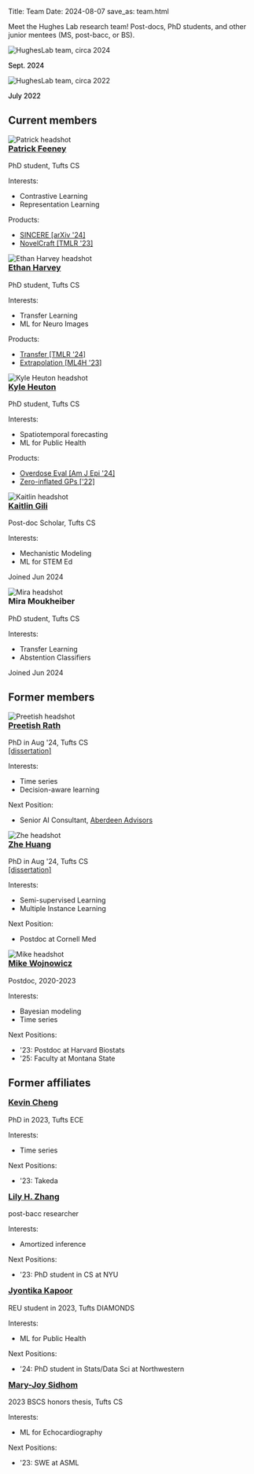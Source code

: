 Title: Team
Date: 2024-08-07
save_as: team.html

Meet the Hughes Lab research team! Post-docs, PhD students, and other junior mentees (MS, post-bacc, or BS).

<div class="container">
<div class="row display-flex">
<div id="carousel-example-generic" class="carousel slide col-xs-6 d-flex" data-ride="carousel">
  <!-- Wrapper for slides -->
  <div class="carousel-inner">
    <div class="item active">
      <img src="images/hugheslab_team_photo_202409.jpg" alt="HughesLab team, circa 2024">
      <div class="carousel-caption" style="position: relative; text-align:left;">
      	<p class="text-muted" style="text-shadow:0px 0px 0px;">Sept. 2024</p>
      </div>
    </div>
    <div class="item">
      <img src="images/hugheslab_team_photo_202207.jpg" alt="HughesLab team, circa 2022">
      <div class="carousel-caption" style="position: relative; text-align:left;">
      	<p class="text-muted" style="text-shadow:0px 0px 0px;">July 2022</p>
      </div>
    </div>
  </div>

  <!-- Controls -->
  <a class="left carousel-control" href="#carousel-example-generic" role="button" data-slide="prev" style="background:none;">
    <span class="glyphicon glyphicon-chevron-left"></span>
  </a>
  <a class="right carousel-control" href="#carousel-example-generic" role="button" data-slide="next" style="background:none;">
    <span class="glyphicon glyphicon-chevron-right"></span>
  </a>
</div> <!-- Carousel -->
</div>
</div>

## Current members

<div class="container">
<div class="row display-flex">

<div class="col-xs-6 col-md-3 d-flex align-items-stretch">
<div class="panel bg-light" style="border=0px;">
<img class="panel-img-top"
  src="images/headshots_200x200/patrick_feeney.jpg"
  alt="Patrick headshot">
<div class="panel-body">
	<h3 style="padding-top: 0; margin-top: 0">
		<a href="https://scholar.google.com/citations?user=GQY8QDYAAAAJ&hl=en">
		Patrick Feeney
		</a>
	</h3>
	<p class="panel-text">
		PhD student, Tufts CS
	</p>
	<p class="panel-text">
		Interests:
		<ul>
			<li>Contrastive Learning</li>
			<li>Representation Learning</li>
		</ul>
	</p>
	<p class="panel-text">
		Products:
		<ul>
			<li><a href="https://arxiv.org/abs/2309.14277">SINCERE [arXiv '24]</a></li>
			<li><a href="https://novelcraft.cs.tufts.edu/">NovelCraft [TMLR '23]</a></li>
		</ul>
	</p>
</div><!-- end panel body -->
</div><!-- end panel -->
</div><!-- end col -->

<div class="col-xs-6 col-md-3 d-flex align-items-stretch">
<div class="panel bg-light" style="border=0px;">
<img class="panel-img-top"
  src="images/headshots_200x200/ethan_harvey.jpg"
  alt="Ethan Harvey headshot">
<div class="panel-body">
	<h3 style="padding-top: 0; margin-top: 0">
		<a href="https://thostle.com/">
		Ethan Harvey
		</a>
	</h3>
	<p class="panel-text">
		PhD student, Tufts CS
	</p>
	<p class="panel-text">
		Interests:
		<ul>
			<li>Transfer Learning</li>
			<li>ML for Neuro Images</li>
		</ul>
	</p>
	<p class="panel-text">
		Products:
		<ul>
			<li><a href="https://openreview.net/pdf?id=BbvSU02jLg">Transfer [TMLR '24]</a></li>
			<li><a href="https://proceedings.mlr.press/v225/harvey23a.html">Extrapolation [ML4H '23]</a></li>
		</ul>
	</p>
</div><!-- end panel body -->
</div><!-- end panel -->
</div><!-- end col -->

<div class="col-xs-6 col-md-3 d-flex align-items-stretch">
<div class="panel bg-light" style="border=0px;">
<img class="panel-img-top"
  src="images/headshots_200x200/kyle_heuton.jpg"
  alt="Kyle Heuton headshot">
<div class="panel-body">
	<h3 style="padding-top: 0; margin-top: 0">
		<a href="https://kheuton.github.io/">
		Kyle Heuton
		</a>
	</h3>
	<p class="panel-text">
		PhD student, Tufts CS
	</p>
	<p class="panel-text">
		Interests:
		<ul>
			<li>Spatiotemporal forecasting</li>
			<li>ML for Public Health</li>
		</ul>
	</p>
	<p class="panel-text">
		Products:
		<ul>
			<li><a href="https://doi.org/10.1093/aje/kwae343">Overdose Eval [Am J Epi '24]</a></li>
			<li><a href="https://www.michaelchughes.com/papers/HeutonEtAl_GPSpatiotemporalWorkshop_2022.pdf">Zero-inflated GPs ['22]</a></li>
		</ul>
	</p>
</div><!-- end panel body -->
</div><!-- end panel -->
</div><!-- end col -->


</div>
<div class="row display-flex">


<div class="col-xs-6 col-md-3 d-flex align-items-stretch">
<div class="panel bg-light" style="border=0px;">
<img class="panel-img-top"
  src="images/headshots_200x200/kaitlin_gili.jpg"
  alt="Kaitlin headshot">
<div class="panel-body">
	<h3 style="padding-top: 0; margin-top: 0">
		<a href="https://scholar.google.com/citations?user=IfVUGz8AAAAJ&hl=en">
		Kaitlin Gili
		</a></h3>
	<p class="panel-text">
		Post-doc Scholar, Tufts CS
	</p>
	<p class="panel-text">
		Interests:
		<ul>
			<li>Mechanistic Modeling</li>
			<li>ML for STEM Ed</li>
		</ul>
	</p>
	<p class="panel-text">
		Joined Jun 2024
	</p>
</div><!-- end panel body -->
</div><!-- end panel -->
</div><!-- end col -->



<div class="col-xs-6 col-md-3 d-flex align-items-stretch">
<div class="panel bg-light" style="border=0px;">
<img class="panel-img-top"
  src="images/headshots_200x200/mira_moukheiber.jpg"
  alt="Mira headshot">
<div class="panel-body">
	<h3 style="padding-top: 0; margin-top: 0">Mira Moukheiber</h3>
	<p class="panel-text">
		PhD student, Tufts CS
	</p>
	<p class="panel-text">
		Interests:
		<ul>
			<li>Transfer Learning</li>
			<li>Abstention Classifiers</li>
		</ul>
	</p>
	<p class="panel-text">
		Joined Jun 2024
	</p>
</div><!-- end panel body -->
</div><!-- end panel -->
</div><!-- end col -->

</div><!-- end row -->
</div>


## Former members

<div class="container">
<div class="row display-flex">

<div class="col-xs-6 col-md-3 d-flex align-items-stretch">
<div class="panel bg-light" style="border=0px;">
<img class="panel-img-top"
  src="images/headshots_200x200/preetish_rath.jpg"
  alt="Preetish headshot">
<div class="panel-body">
	<h3 style="padding-top: 0; margin-top: 0">
		<a href="https://scholar.google.com/citations?user=_N8jfvYAAAAJ&hl=en">
		Preetish Rath
		</a></h3>
	<p class="panel-text">
		PhD in Aug '24, Tufts CS
		<br />
		<a href="https://www.proquest.com/dissertations-theses/time-series-machine-learning-hospitalized-patient/docview/3106215371/se-2">[dissertation]</a>
	</p>
	<p class="panel-text">
		Interests:
		<ul>
			<li>Time series</li>
			<li>Decision-aware learning</li>
		</ul>
	</p>
	<p class="panel-text">
		Next Position: 
		<ul>
			<li>
		Senior AI Consultant, <a href="https://www.aberdeenadv.com/">Aberdeen Advisors</a>
			</li>
		</ul>
	</p>
</div><!-- end panel body -->
</div><!-- end panel -->
</div><!-- end col -->

<div class="col-xs-6 col-md-3 d-flex align-items-stretch">
<div class="panel bg-light" style="border=0px;">
<img class="panel-img-top"
  src="images/headshots_200x200/zhe_huang.jpg"
  alt="Zhe headshot">
<div class="panel-body">
	<h3 style="padding-top: 0; margin-top: 0">
		<a href="https://hzhz2020.github.io/">
		Zhe Huang
		</a></h3>
	<p class="panel-text">
		PhD in Aug '24, Tufts CS
		<br />
		<a href="https://www.proquest.com/dissertations-theses/deep-learning-with-limited-labeled-data-new/docview/3106339141/se-2">[dissertation]</a>
	</p>
	<p class="panel-text">
		Interests:
		<ul>
			<li>Semi-supervised Learning</li>
			<li>Multiple Instance Learning</li>
		</ul>
	</p>
	<p class="panel-text">
		Next Position: 
		<ul>
			<li>
					Postdoc at Cornell Med
			</li>
		</ul>
	</p>
</div><!-- end panel body -->
</div><!-- end panel -->
</div><!-- end col -->


<div class="col-xs-6 col-md-3 d-flex align-items-stretch">
<div class="panel bg-light" style="border=0px;">
<img class="panel-img-top"
  src="images/headshots_200x200/michael_wojnowicz.jpg"
  alt="Mike headshot">
<div class="panel-body">
	<h3 style="padding-top: 0; margin-top: 0">
		<a href="https://mikewojnowicz.github.io/">
		Mike Wojnowicz
		</a>
	</h3>
	<p class="panel-text">
		Postdoc, 2020-2023
	</p>
	<p class="panel-text">
		Interests:
		<ul>
			<li>Bayesian modeling</li>
			<li>Time series</li>
		</ul>
	</p>
	<p class="panel-text">
		Next Positions: 
		<ul>
		<li>'23: Postdoc at Harvard Biostats</li>
		<li>'25: Faculty at Montana State</li>
		</ul>
	</p>
</div><!-- end panel body -->
</div><!-- end panel -->
</div><!-- end col -->

</div><!-- end row -->
</div>


## Former affiliates


<div class="container">
<div class="row display-flex">

<div class="col-xs-6 col-md-3 d-flex align-items-stretch">
<div class="panel bg-light" style="border=0px;">
<div class="panel-body">
	<h3 style="padding-top: 0; margin-top: 0">
		<a href="https://scholar.google.com/citations?user=VBiH1_EAAAAJ&hl=en">
		Kevin Cheng
		</a>
	</h3>
	<p class="panel-text">
		PhD in 2023, Tufts ECE
	</p>
	<p class="panel-text">
		Interests:
		<ul>
			<li>Time series</li>
		</ul>
	</p>
	<p class="panel-text">
		Next Positions: 
		<ul>
		<li>'23: Takeda</li>
		</ul>
	</p>
</div><!-- end panel body -->
</div><!-- end panel -->
</div><!-- end col -->


<div class="col-xs-6 col-md-3 d-flex align-items-stretch">
<div class="panel bg-light" style="border=0px;">
<div class="panel-body">
	<h3 style="padding-top: 0; margin-top: 0">
		<a href="https://scholar.google.com/citations?user=fmCi9ZQAAAAJ&hl=en">
		Lily H. Zhang
		</a>
	</h3>
	<p class="panel-text">
		post-bacc researcher 
	</p>
	<p class="panel-text">
		Interests:
		<ul>
			<li>Amortized inference</li>
		</ul>
	</p>
	<p class="panel-text">
		Next Positions: 
		<ul>
		<li>'23: PhD student in CS at NYU</li>
		</ul>
	</p>
</div><!-- end panel body -->
</div><!-- end panel -->
</div><!-- end col -->

<div class="col-xs-6 col-md-3 d-flex align-items-stretch">
<div class="panel bg-light" style="border=0px;">
<div class="panel-body">
	<h3 style="padding-top: 0; margin-top: 0">
		<a href="https://www.linkedin.com/in/jyontika">
		Jyontika Kapoor
		</a>
	</h3>
	<p class="panel-text">
		REU student in 2023, Tufts DIAMONDS
	</p>
	<p class="panel-text">
		Interests:
		<ul>
			<li>ML for Public Health</li>
		</ul>
	</p>
	<p class="panel-text">
		Next Positions: 
		<ul>
		<li>'24: PhD student in Stats/Data Sci at Northwestern</li>
		</ul>
	</p>
</div><!-- end panel body -->
</div><!-- end panel -->
</div><!-- end col -->

<div class="col-xs-6 col-md-3 d-flex align-items-stretch">
<div class="panel bg-light" style="border=0px;">
<div class="panel-body">
	<h3 style="padding-top: 0; margin-top: 0">
		<a href="https://www.linkedin.com/in/mary-joy-sidhom-44098b1b1">
		Mary-Joy Sidhom
		</a>
	</h3>
	<p class="panel-text">
		2023 BSCS honors thesis, Tufts CS
	</p>
	<p class="panel-text">
		Interests:
		<ul>
			<li>ML for Echocardiography</li>
		</ul>
	</p>
	<p class="panel-text">
		Next Positions: 
		<ul>
		<li>'23: SWE at ASML</li>
		</ul>
	</p>
</div><!-- end panel body -->
</div><!-- end panel -->
</div><!-- end col -->

</div><!-- end row -->
</div>

